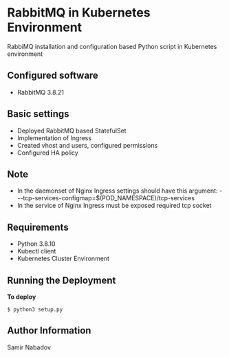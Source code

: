 __RabbitMQ in Kubernetes Environment__
======================================

RabbiMQ installation and configuration based Python script in Kubernetes environment


__Configured software__
------------
* RabbitMQ 3.8.21


__Basic settings__
------------
* Deployed RabbitMQ based StatefulSet
* Implementation of Ingress
* Created vhost and users, configured permissions
* Configured HA policy

__Note__
------------
* In the daemonset of Nginx Ingress settings should have this argument: - --tcp-services-configmap=$(POD_NAMESPACE)/tcp-services
* In the service of Nginx Ingress must be exposed required tcp socket

__Requirements__
------------
* Python 3.8.10
* Kubectl client
* Kubernetes Cluster Environment

Running the Deployment
----------------------

__To deploy__

`$ python3 setup.py`

__Author Information__
------------------

Samir Nabadov
